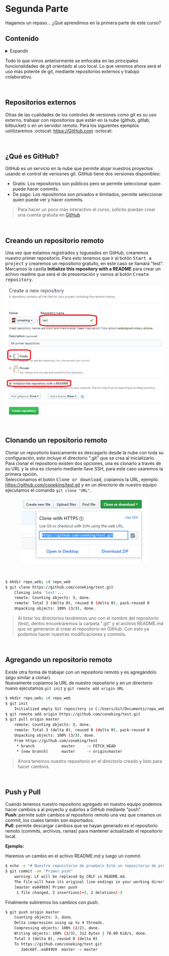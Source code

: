 # Segunda Parte

Hagamos un repaso... ¿Qué aprendimos en la primera parte de este curso?

## Contenido
<details>
<summary>Expandir</summary>
- Inicializar un repositorio
- Los tres estados de git.
- Revisar los commits realizados.
- Ejemplos prácticos.
- Recuperar archivos.
- Eliminar y revertir commits.
- Inspeccionar commits
</details>


Todo lo que vimos anteriormente se enfocaba en las principales funcionalidades de git orientado al uso local.
Lo que veremos ahora será el uso más potente de git, mediante repositorios externos y trabajo colaborativo.

<br>

## Repositorios externos

Otras de las cualidades de los controles de versiones como git es su uso externo, trabajar con repositorios que están en la nube (github, gitlab, bitbucket) o en un servidor remoto.
Para los siguientes ejemplos ustilizaremos :octocat: https://GitHub.com :octocat:

<br>

## ¿Qué es GitHub?

GitHub es un servicio en la nube que permite alojar nuestros proyectos usando el control de veriosnes git.
GitHub tiene dos versiones disponibles:

- Gratis: Los repositorios son públicos pero se permite seleccionar quien puede hacer commits.
- De pago: Los repositorios son privados e ilimitados, permite seleccionar quien puede ver y hacer commits.

>Para hacer un poco más interactivo el curso, solicito puedan crear una cuenta gratuita en [GitHub](https://www.github.com)

<br>

## Creando un repositorio remoto

Una vez que estamos registrados y logueados en GitHub, crearemos nuestro primer repositorio. Para esto tenemos que ir al botón <kbd>Start a project</kbd> y crearemos un repositorio gratuito, en este caso se llamará "test".<br>
Marcamos la casilla **Initialize this repository with a README** para crear un achivo readme que será el de presentación y vamos al botón <kbd>Create repository</kbd>.

<p align="center"><img src="https://raw.githubusercontent.com/coneking/trabajo/desarrollo/GIT/images/repo_test.png" width="600" /></p>

<br>

## Clonando un repositorio remoto

Clonar un repositorio basicamente es descagarlo desde la nube con toda su configuración, esto incluye el directorio ".git" que se crea al inicializarlo.<br>
Para clonar el repositorio existen dos opciones, una es clonarlo a través de su URL y la otra es clonarlo mediante llave SSH, para este caso usaremos la primera opción.<br>
Seleccionamos el botón <kbd>Clone or download</kbd>, copiamos la URL, ejemplo: https://github.com/coneking/test.git y en un directorio de nuestro equipo ejecutamos el comando `git clone "URL"`.

<p align="center"><img src="https://raw.githubusercontent.com/coneking/trabajo/desarrollo/GIT/images/clonar.png" width="400" /></p>

<br>

```sh
$ mkdir repo_web; cd repo_web
$ git clone https://github.com/coneking/test.git
	Cloning into 'test'...
	remote: Counting objects: 3, done.
	remote: Total 3 (delta 0), reused 0 (delta 0), pack-reused 0
	Unpacking objects: 100% (3/3), done.
``` 

>Al listar los directorios tendremos uno con el nombre del repositorio (test), dentro encontraremos la carpeta ".git" y el archivo README.md que se generaron al crear el repositorio en GitHub. Con esto ya podemos hacer nuestras modificaciones y commits.

<br>

## Agregando un repositorio remoto

Existe otra forma de trabajar con un repositorio remoto y es agregándolo (algo similar a clonar).<br>
Nuevamente copiamos la URL de nuestro repositorio y en un directorio nuevo ejecutamos `git init` y `git remote add origin URL`

```sh
$ mkdir repo_web; cd repo_web
$ git init
	Initialized empty Git repository in C:/Users/Git/Documents/repo_web/.git/
$ git remote add origin https://github.com/coneking/test.git
$ git pull origin master
	remote: Counting objects: 3, done.
	remote: Total 3 (delta 0), reused 0 (delta 0), pack-reused 0
	Unpacking objects: 100% (3/3), done.
	From https://github.com/coneking/test
	 * branch            master     -> FETCH_HEAD
	 * [new branch]      master     -> origin/master
```

>Ahora tenemos nuestro repositorio en el directorio creado y listo para hacer cambios.

<br>

## Push y Pull

Cuando tenemos nuestro repositorio agregado en nuestro equipo podemos hacer cambios a al proyecto y subirlos a GitHub mediante "push".<br>
**Push**: permite subir cambios al repositorio remoto una vez que creamos un commit, los cuales tamién son exportados.<br>
**Pull**: permite descargar cambios que se hayan generado en el repositorio remoto (commits, archivos, ramas) para mantener actualizado el repositorio local.<br>

**Ejemplo:**

Haremos un cambio en el achivo README.md y luego un commit.

```sh
$ echo -e "# Nuestro repositorio de prueba\n Este un repositorio de prueba y haremos nuestro primer **push**." > README.md 
$ git commit -am "Primer push"
	warning: LF will be replaced by CRLF in README.md.
	The file will have its original line endings in your working directory.
	[master ea849b9] Primer push
	 1 file changed, 2 insertions(+), 2 deletions(-)
```


Finalmente subiremos los cambios con push.

```sh
$ git push origin master
	Counting objects: 3, done.
	Delta compression using up to 4 threads.
	Compressing objects: 100% (2/2), done.
	Writing objects: 100% (3/3), 312 bytes | 78.00 KiB/s, done.
	Total 3 (delta 0), reused 0 (delta 0)
	To https://github.com/coneking/test.git
	   3a6c6bf..ea849b9  master -> master
```
